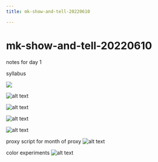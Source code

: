 ```yaml
---
title: mk-show-and-tell-20220610

---
```


# mk-show-and-tell-20220610




notes for day 1

syllabus

![](https://files.slack.com/files-pri/T0HTW3H0V-F03JLM5HM0V/image_from_ios.jpg?pub_secret=32908655a7)

![alt text](https://files.slack.com/files-pri/T0HTW3H0V-F03K285CUEM/image_from_ios.jpg?pub_secret=fbe70b64f1)

![alt text](https://files.slack.com/files-pri/T0HTW3H0V-F03JD666B5L/img_8302-2.jpg?pub_secret=8e38095fb2)

![alt text](https://files.slack.com/files-pri/T0HTW3H0V-F03JGSWBTFF/img_8312.jpeg?pub_secret=c23abc2eb4)

![alt text](https://files.slack.com/files-pri/T0HTW3H0V-F03K9GW3X4G/img_8314.jpeg?pub_secret=4df659428c)

proxy script for month of proxy
![alt text](https://files.slack.com/files-pri/T0HTW3H0V-F03J8RSC2PP/screen_shot_2022-06-05_at_3.10.26_pm.png?pub_secret=59ef1fa626)

color experiments
![alt text](https://files.slack.com/files-pri/T0HTW3H0V-F03K1B0KKEC/default_1.2.1.jpg?pub_secret=13893168e5)

